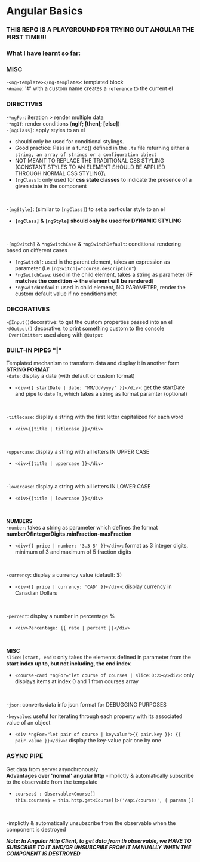 # Angular Basics

### THIS REPO IS A PLAYGROUND FOR TRYING OUT ANGULAR THE FIRST TIME!!!
### What I have learnt so far:

### MISC
-`<ng-template></ng-template>`: templated block\
-`#name`: '#' with a custom name creates a `reference` to the current el
 
### DIRECTIVES 
-`*ngFor`: iteration > render multiple data\
-`*ngIf`: render conditions (**ngIf; [then]; [else]**)\
-`[ngClass]`: apply styles to an el
  - should only be used for conditional stylings.
  - Good practice: Pass in a func() defined in the `.ts` file returning either a `string, an array of strings or a configuration object`
  - NOT MEANT TO REPLACE THE TRADITIONAL CSS STYLING (CONSTANT STYLES TO AN ELEMENT SHOULD BE APPLIED     
   THROUGH NORMAL CSS STYLING)\
  - `[ngClass]`: only used for **css state classes** to indicate the presence of a given state in the 
  component
<br/>

-`[ngStyle]`: (similar to `[ngClass]`) to set a particular style to an el 
  - **`[ngClass]` & `[ngStyle]` should only be used for DYNAMIC STYLING**
<br/>

-`[ngSwitch]` & `*ngSwitchCase` & `*ngSwitchDefault`: conditional rendering based on different cases
  - `[ngSwitch]`: used in the parent element, takes an expression as parameter (i.e `[ngSwitch]="course.description"`)
  - `*ngSwitchCase`: used in the child element, takes a string as parameter (**IF matches the condition -> the element will be rendered**)
  - `*ngSwitchDefault`: used in child element, NO PARAMETER, render the custom default value if no conditions met

### DECORATIVES
-`@Input()`decorative: to get the custom properties passed into an el\
-`@Output()` decorative: to print something custom to the console\
-`EventEmitter`: used along with `@Output`

### BUILT-IN PIPES "|"
Templated mechanism to transform data and display it in another form\
**STRING FORMAT**\
-`date`: display a date (with default or custom format)
  - `<div>{{ startDate | date: 'MM/dd/yyyy' }}</div>`: get the startDate and pipe to `date` fn, which takes a string as format paramter (optional)
<br/>

-`titlecase`: display a string with the first letter capitalized for each word
  - `<div>{{title | titlecase }}</div>`
<br/>

-`uppercase`: display a string with all letters IN UPPER CASE
  - `<div>{{title | uppercase }}</div>`
<br/>

-`lowercase`: display a string with all letters IN LOWER CASE
  - `<div>{{title | lowercase }}</div>`
<br/>

**NUMBERS**\
-`number`: takes a string as parameter which defines the format **numberOfIntegerDigits.minFraction-maxFraction**
  - `<div>{{ price | number: '3.3-5' }}</div>`: format as 3 integer digits, minimum of 3 and maximum of 5 fraction digits
<br/>

-`currency`: display a currency value (default: $)
  - `<div>{{ price | currency: 'CAD' }}</div>`: display currency in Canadian Dollars
<br/>

-`percent`: display a number in percentage %
  - `<div>Percentage: {{ rate | percent }}</div>`
<br/>

**MISC**\
`slice:[start, end)`: only takes the elements defined in parameter from the **start index up to, but not including, the end index**
  - `<course-card *ngFor="let course of courses | slice:0:2></>div>`: only displays items at index 0 and 1 from courses array 
<br/>

-`json`: converts data info json format for DEBUGGING PURPOSES
<br/>

-`keyvalue`: useful for iterating through each property with its associated value of an object
  - `<div *ngFor="let pair of course | keyvalue">{{ pair.key }}: {{ pair.value }}</div>`: display the key-value pair one by one

### ASYNC PIPE
Get data from server asynchronously\
**Advantages over 'normal' angular http**
-implictly & automatically subscribe to the observable from the tempalate
  - `courses$ : Observable<Course[]`\
     `this.courses$ = this.http.get<Course[]>('/api/courses', { params })`
<br/>

-implictly & automatically unsubscribe from the observable when the component is destroyed

___Note: In Angular Http Client, to get data from th observable, we HAVE TO SUBSCRIBE TO IT AND/OR UNSUBCRIBE FROM IT MANUALLY WHEN THE COMPONENT IS DESTROYED___
